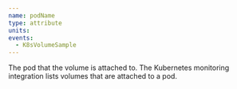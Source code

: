 ```yaml
---
name: podName
type: attribute
units:
events:
  - K8sVolumeSample
---
```


The pod that the volume is attached to. The Kubernetes monitoring integration lists volumes that are attached to a pod.